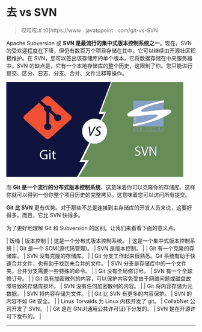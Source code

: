 # 去 vs SVN

> 哎哎哎:# t0]https://www . javatppoint . com/git-vs-SVN

Apache Subversion 或 **SVN 是最流行的集中式版本控制系统之一**。现在，SVN 的受欢迎程度在下降，但仍有数百万个项目存储在其中。它可以继续由开源社区积极维护。在 SVN，您可以签出该存储库的单个版本。它将数据存储在中央服务器中。SVN 的缺点是，它有一个本地存储库的整个历史，这限制了你。您只能进行提交、区分、日志、分支、合并、文件注释等操作。

![Git vs SVN](img/cfb06bcd737a20cf48b41b4666138c7d.png)

而 **Git 是一个流行的分布式版本控制系统**，这意味着你可以克隆你的存储库。这样你就可以得到一份你整个项目历史的完整拷贝。这意味着您可以访问所有提交。

**Git 比 SVN** 更有优势。对于那些不总是连接到主存储库的开发人员来说，这要好得多。而且，它比 SVN 快得多。

为了更好地理解 Git 和 Subversion 的区别。让我们来看看下面的意义点。

| 饭桶 | 版本控制 |
| 这是一个分布式版本控制系统。 | 这是一个集中式版本控制系统 |
| Git 是一个 SCM(源代码管理)。 | SVN 是版本控制。 |
| Git 有一个克隆的存储库。 | SVN 没有克隆的存储库。 |
| Git 分支工作起来很熟悉。Git 系统有助于快速合并文件，也有助于找到未合并的文件。 | SVN 分支是存储库中的一个文件夹。合并分支需要一些特殊的命令。 |
| Git 没有全局修订号。 | SVN 有一个全球修订号。 |
| Git 具有加密散列的内容，可以保护内容免受由于网络问题或磁盘故障导致的存储库损坏。 | SVN 没有任何加密散列的内容。 |
| Git 将内容存储为元数据。 | SVN 将内容存储为文件。 |
| Git 比 SVN 有更多的内容保护。 | SVN 的内容不如 Git 安全。 |
| Linus Torvalds 为 Linux 内核开发了 git。 | CollabNet 公司开发了 SVN。 |
| Git 是在 GNU(通用公共许可证)下分发的。 | SVN 是在开源许可下发布的。 |

* * *